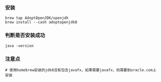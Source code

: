 ### 安装
```shell
brew tap AdoptOpenJDK/openjdk
brew install --cash adoptopenjdk8
```

### 判断是否安装成功
```shell
java -version
```

### 注意点
```shell
# 使用homebrew安装的jdk8没有包含javafx，如果需要javafx，则需要到oracle.com上安装
```